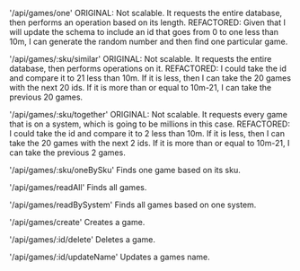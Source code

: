 '/api/games/one'
ORIGINAL: Not scalable. It requests the entire database, then performs an operation based on its length.
REFACTORED: Given that I will update the schema to include an id that goes from 0 to one less than 10m, I can generate the random number and then find one particular game.

'/api/games/:sku/similar'
ORIGINAL: Not scalable. It requests the entire database, then performs operations on it.
REFACTORED: I could take the id and compare it to 21 less than 10m. If it is less, then I can take the 20 games with the next 20 ids. If it is more than or equal to 10m-21, I can take the previous 20 games.

'/api/games/:sku/together'
ORIGINAL: Not scalable. It requests every game that is on a system, which is going to be millions in this case.
REFACTORED: I could take the id and compare it to 2 less than 10m. If it is less, then I can take the 20 games with the next 2 ids. If it is more than or equal to 10m-21, I can take the previous 2 games.

'/api/games/:sku/oneBySku'
Finds one game based on its sku.

'/api/games/readAll'
Finds all games.

'/api/games/readBySystem'
Finds all games based on one system.

'/api/games/create'
Creates a game.

'/api/games/:id/delete'
Deletes a game.

'/api/games/:id/updateName'
Updates a games name.